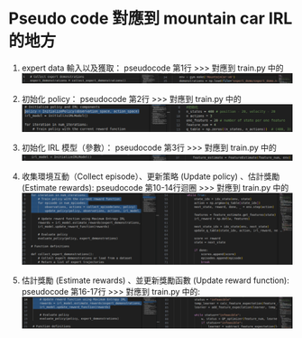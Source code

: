 # Pseudo code 對應到 mountain car IRL 的地方

1. expert data 輸入以及獲取：
  pseudocode 第1行 >>> 對應到 train.py 中的
![architecture](Picture1.png)

2. 初始化 policy：
  pseudocode 第2行 >>> 對應到 train.py 中的
![architecture](Picture2.png)

3. 初始化 IRL 模型（參數）：
   pseudocode 第3行 >>> 對應到 train.py 中的
![architecture](Picture3.png)

4. 收集環境互動（Collect episode）、更新策略 (Update policy) 、估計獎勵 (Estimate rewards):
   pseudocode 第10-14行迴圈 >>> 對應到 train.py 中的
![architecture](Picture4.png)

5. 估計獎勵 (Estimate rewards) 、並更新獎勵函數 (Update reward function):
  pseudocode 第16-17行 >>> 對應到 train.py 中的:
![architecture](Picture5.png)
